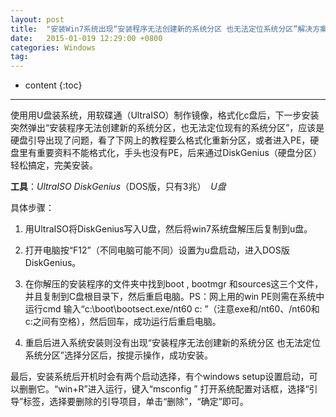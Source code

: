 ```yaml
---
layout: post
title:  "安装Win7系统出现“安装程序无法创建新的系统分区 也无法定位系统分区”解决方案"
date:   2015-01-019 12:29:00 +0800
categories: Windows
tag: 
---
```


* content
{:toc}

---
使用用U盘装系统，用软碟通（UltraISO）制作镜像，格式化c盘后，下一步安装突然弹出“安装程序无法创建新的系统分区，也无法定位现有的系统分区”，应该是硬盘引导出现了问题，看了下网上的教程要么格式化重新分区，或者进入PE，硬盘里有重要资料不能格式化，手头也没有PE，后来通过DiskGenius（硬盘分区）轻松搞定，完美安装。

**工具**：*UltraISO*   *DiskGenius*（DOS版，只有3兆）  *U盘*

具体步骤：

1. 用UltraISO将DiskGenius写入U盘，然后将win7系统盘解压后复制到u盘。

2. 打开电脑按“F12”（不同电脑可能不同）设置为u盘启动，进入DOS版DiskGenius。

3. 在你解压的安装程序的文件夹中找到boot , bootmgr 和sources这三个文件，并且复制到C盘根目录下，然后重启电脑。PS：网上用的win PE则需在系统中运行cmd 输入“c:\boot\bootsect.exe/nt60 c: ”（注意exe和/nt60、/nt60和c:之间有空格），然后回车，成功运行后重启电脑。

4. 重启后进入系统安装则没有出现“安装程序无法创建新的系统分区 也无法定位系统分区”选择分区后，按提示操作，成功安装。

最后，安装系统后开机时会有两个启动选择，有个windows setup设置启动，可以删删它。“win+R”进入运行，键入“msconfig ” 打开系统配置对话框，选择“引导”标签，选择要删除的引导项目，单击“删除”，“确定”即可。